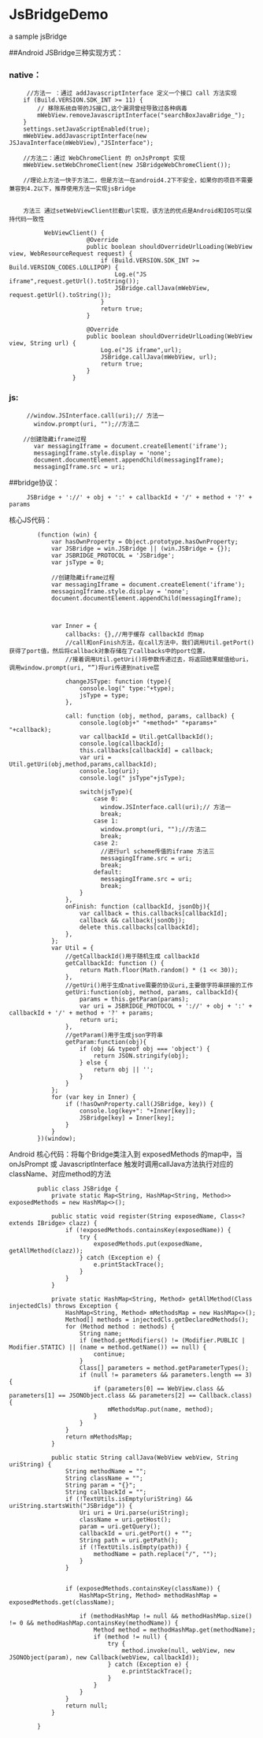 # JsBridgeDemo
a sample jsBridge



##Android JSBridge三种实现方式：

   ### native：

         //方法一 ：通过 addJavascriptInterface 定义一个接口 call 方法实现
        if (Build.VERSION.SDK_INT >= 11) {
            // 移除系统自带的JS接口,这个漏洞曾经导致过各种病毒
            mWebView.removeJavascriptInterface("searchBoxJavaBridge_");
        }
        settings.setJavaScriptEnabled(true);
        mWebView.addJavascriptInterface(new JSJavaInterface(mWebView),"JSInterface");

        //方法二：通过 WebChromeClient 的 onJsPrompt 实现
        mWebView.setWebChromeClient(new JSBridgeWebChromeClient());

        //理论上方法一快于方法二，但是方法一在android4.2下不安全，如果你的项目不需要兼容到4.2以下，推荐使用方法一实现jsBridge


        方法三 通过setWebViewClient拦截url实现，该方法的优点是Android和IOS可以保持代码一致性

              WebViewClient() {
                          @Override
                          public boolean shouldOverrideUrlLoading(WebView view, WebResourceRequest request) {
                              if (Build.VERSION.SDK_INT >= Build.VERSION_CODES.LOLLIPOP) {
                                  Log.e("JS iframe",request.getUrl().toString());
                                  JSBridge.callJava(mWebView, request.getUrl().toString());
                              }
                              return true;
                          }

                          @Override
                          public boolean shouldOverrideUrlLoading(WebView view, String url) {
                              Log.e("JS iframe",url);
                              JSBridge.callJava(mWebView, url);
                              return true;
                          }
                      }


   ### js:

         //window.JSInterface.call(uri);// 方法一
           window.prompt(uri, "");//方法二

        //创建隐藏iframe过程
           var messagingIframe = document.createElement('iframe');
           messagingIframe.style.display = 'none';
           document.documentElement.appendChild(messagingIframe);
           messagingIframe.src = uri;


##bridge协议：

         JSBridge + '://' + obj + ':' + callbackId + '/' + method + '?' + params




核心JS代码：

            (function (win) {
                var hasOwnProperty = Object.prototype.hasOwnProperty;
                var JSBridge = win.JSBridge || (win.JSBridge = {});
                var JSBRIDGE_PROTOCOL = 'JSBridge';
                var jsType = 0;

                //创建隐藏iframe过程
                var messagingIframe = document.createElement('iframe');
                messagingIframe.style.display = 'none';
                document.documentElement.appendChild(messagingIframe);



                var Inner = {
                    callbacks: {},//用于缓存 callbackId 的map
                    //call和onFinish方法，在call方法中，我们调用Util.getPort()获得了port值，然后将callback对象存储在了callbacks中的port位置，
                    //接着调用Util.getUri()将参数传递过去，将返回结果赋值给uri，调用window.prompt(uri, “”)将uri传递到native层

                    changeJSType: function (type){
                        console.log(" type:"+type);
                        jsType = type;
                    },

                    call: function (obj, method, params, callback) {
                        console.log(obj+" "+method+" "+params+" "+callback);
                        var callbackId = Util.getCallbackId();
                        console.log(callbackId);
                        this.callbacks[callbackId] = callback;
                        var uri = Util.getUri(obj,method,params,callbackId);
                        console.log(uri);
                        console.log(" jsType"+jsType);

                        switch(jsType){
                            case 0:
                              window.JSInterface.call(uri);// 方法一
                              break;
                            case 1:
                              window.prompt(uri, "");//方法二
                              break;
                            case 2:
                              //进行url scheme传值的iframe 方法三
                              messagingIframe.src = uri;
                              break;
                            default:
                              messagingIframe.src = uri;
                              break;
                        }
                    },
                    onFinish: function (callbackId, jsonObj){
                        var callback = this.callbacks[callbackId];
                        callback && callback(jsonObj);
                        delete this.callbacks[callbackId];
                    },
                };
                var Util = {
                    //getCallbackId()用于随机生成 callbackId
                    getCallbackId: function () {
                        return Math.floor(Math.random() * (1 << 30));
                    },
                    //getUri()用于生成native需要的协议uri,主要做字符串拼接的工作
                    getUri:function(obj, method, params, callbackId){
                        params = this.getParam(params);
                        var uri = JSBRIDGE_PROTOCOL + '://' + obj + ':' + callbackId + '/' + method + '?' + params;
                        return uri;
                    },
                    //getParam()用于生成json字符串
                    getParam:function(obj){
                        if (obj && typeof obj === 'object') {
                            return JSON.stringify(obj);
                        } else {
                            return obj || '';
                        }
                    }
                };
                for (var key in Inner) {
                    if (!hasOwnProperty.call(JSBridge, key)) {
                        console.log(key+": "+Inner[key]);
                        JSBridge[key] = Inner[key];
                    }
                }
            })(window);


Android 核心代码：将每个Bridge类注入到 exposedMethods 的map中，当 onJsPrompt 或 JavascriptInterface 触发时调用callJava方法执行对应的className、对应method的方法


            public class JSBridge {
                private static Map<String, HashMap<String, Method>> exposedMethods = new HashMap<>();
            ​
                public static void register(String exposedName, Class<? extends IBridge> clazz) {
                    if (!exposedMethods.containsKey(exposedName)) {
                        try {
                            exposedMethods.put(exposedName, getAllMethod(clazz));
                        } catch (Exception e) {
                            e.printStackTrace();
                        }
                    }
                }
            ​
                private static HashMap<String, Method> getAllMethod(Class injectedCls) throws Exception {
                    HashMap<String, Method> mMethodsMap = new HashMap<>();
                    Method[] methods = injectedCls.getDeclaredMethods();
                    for (Method method : methods) {
                        String name;
                        if (method.getModifiers() != (Modifier.PUBLIC | Modifier.STATIC) || (name = method.getName()) == null) {
                            continue;
                        }
                        Class[] parameters = method.getParameterTypes();
                        if (null != parameters && parameters.length == 3) {
                            if (parameters[0] == WebView.class && parameters[1] == JSONObject.class && parameters[2] == Callback.class) {
                                mMethodsMap.put(name, method);
                            }
                        }
                    }
                    return mMethodsMap;
                }
            ​
                public static String callJava(WebView webView, String uriString) {
                    String methodName = "";
                    String className = "";
                    String param = "{}";
                    String callbackId = "";
                    if (!TextUtils.isEmpty(uriString) && uriString.startsWith("JSBridge")) {
                        Uri uri = Uri.parse(uriString);
                        className = uri.getHost();
                        param = uri.getQuery();
                        callbackId = uri.getPort() + "";
                        String path = uri.getPath();
                        if (!TextUtils.isEmpty(path)) {
                            methodName = path.replace("/", "");
                        }
                    }
            ​
            ​
                    if (exposedMethods.containsKey(className)) {
                        HashMap<String, Method> methodHashMap = exposedMethods.get(className);
            ​
                        if (methodHashMap != null && methodHashMap.size() != 0 && methodHashMap.containsKey(methodName)) {
                            Method method = methodHashMap.get(methodName);
                            if (method != null) {
                                try {
                                    method.invoke(null, webView, new JSONObject(param), new Callback(webView, callbackId));
                                } catch (Exception e) {
                                    e.printStackTrace();
                                }
                            }
                        }
                    }
                    return null;
                }
            ​
            }

